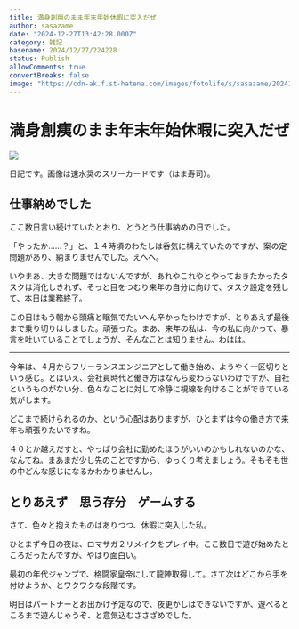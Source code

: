 ```yaml
---
title: 満身創痍のまま年末年始休暇に突入だぜ
author: sasazame
date: "2024-12-27T13:42:28.000Z"
category: 雑記
basename: 2024/12/27/224228
status: Publish
allowComments: true
convertBreaks: false
image: "https://cdn-ak.f.st-hatena.com/images/fotolife/s/sasazame/20241227/20241227185052.png"
---
```

# 満身創痍のまま年末年始休暇に突入だぜ

![](https://cdn-ak.f.st-hatena.com/images/fotolife/s/sasazame/20241227/20241227185052.png)

日記です。画像は速水奨のスリーカードです（はま寿司）。

<!-- Extended Body -->

## 仕事納めでした

ここ数日言い続けていたとおり、とうとう仕事納めの日でした。

「やったか……？」と、１４時頃のわたしは呑気に構えていたのですが、案の定問題があり、納まりませんでした。えへへ。

いやまあ、大きな問題ではないんですが、あれやこれやとやっておきたかったタスクは消化しきれず、そっと目をつむり来年の自分に向けて、タスク設定を残して、本日は業務終了。

この日はもう朝から頭痛と眠気でたいへん辛かったわけですが、とりあえず最後まで乗り切りはしました。頑張った。まあ、来年の私は、今の私に向かって、暴言を吐いていることでしょうが、そんなことは知りません。わはは。

* * *

今年は、４月からフリーランスエンジニアとして働き始め、ようやく一区切りという感じ。とはいえ、会社員時代と働き方はなんら変わらないわけですが、自社というものがない分、色々なことに対して冷静に視線を向けることができている気がします。

どこまで続けられるのか、という心配はありますが、ひとまずは今の働き方で来年も頑張りたいですね。

４０とか越えだすと、やっぱり会社に勤めたほうがいいのかもしれないのかな、なんてね。まあまだ少し先のことですから、ゆっくり考えましょう。そもそも世の中どんな感じになるかわかりませんし。

## とりあえず　思う存分　ゲームする

さて、色々と抱えたものはありつつ、休暇に突入した私。

ひとまず今日の夜は、ロマサガ２リメイクをプレイ中。ここ数日で遊び始めたところだったんですが、やはり面白い。

最初の年代ジャンプで、格闘家皇帝にして龍陣取得して。さて次はどこから手を付けようか、とワクワクな段階です。

明日はパートナーとお出かけ予定なので、夜更かしはできないですが、遊べるところまで遊んじゃうぞ、と意気込むささざめでした。